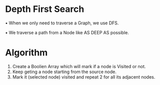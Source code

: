 # Depth First Search
•	When we only need to traverse a Graph, we use DFS.

•	We traverse a path from a Node like AS DEEP AS possible.



# Algorithm
1. Create a Boolien Array which will mark if a node is Visited or not.
2. Keep geting a node starting from the source node.
3. Mark it (selected node) visited and repeat 2 for all its adjacent nodes.
